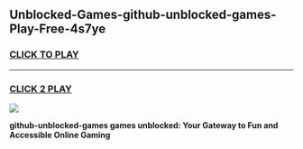 
## Unblocked-Games-github-unblocked-games-Play-Free-4s7ye
<h3>
<a href="https://premium76.site?title=github-unblocked-games&ref=15A">CLICK TO PLAY</a></h3>
<hr>

<h3>
<a href="https://premium76.site?title=github-unblocked-games&ref=15A">CLICK 2 PLAY</a>
  
</h3>

<a href="https://premium76.site?title=github-unblocked-games&ref=15A"><img src="https://clearcache.store/games.png"></a>


**github-unblocked-games games unblocked: Your Gateway to Fun and Accessible Online Gaming**
